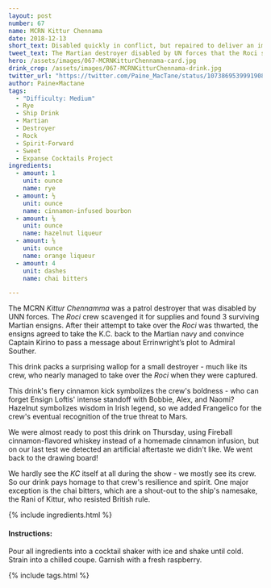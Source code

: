 ```yaml
---
layout: post
number: 67
name: MCRN Kittur Chennama
date: 2018-12-13
short_text: Disabled quickly in conflict, but repaired to deliver an important message. 
tweet_text: The Martian destroyer disabled by UN forces that the Roci scavenged for supplies, and then sent back to the Martian navy with a critical message for Admiral Souther.
hero: /assets/images/067-MCRNKitturChennama-card.jpg
drink_crop: /assets/images/067-MCRNKitturChennama-drink.jpg
twitter_url: "https://twitter.com/Paine_MacTane/status/1073869539991908352"
author: Paine×Mactane
tags:
  - "Difficulty: Medium"
  - Rye
  - Ship Drink
  - Martian
  - Destroyer
  - Rock
  - Spirit-Forward
  - Sweet
  - Expanse Cocktails Project
ingredients:
  - amount: 1
    unit: ounce
    name: rye
  - amount: ½
    unit: ounce
    name: cinnamon-infused bourbon
  - amount: ⅛
    unit: ounce
    name: hazelnut liqueur
  - amount: ⅛
    unit: ounce
    name: orange liqueur
  - amount: 4
    unit: dashes
    name: chai bitters

---
```


The MCRN *Kittur Chennamma* was a patrol destroyer that was disabled by UNN forces. The *Roci* crew scavenged it for supplies and found 3 surviving Martian ensigns. After their attempt to take over the *Roci* was thwarted, the ensigns agreed to take the K.C. back to the Martian navy and convince Captain Kirino to pass a message about Errinwright’s plot to Admiral Souther.

This drink packs a surprising wallop for a small destroyer - much like its crew, who nearly managed to take over the *Roci* when they were captured.

This drink's fiery cinnamon kick symbolizes the crew's boldness - who can forget Ensign Loftis' intense standoff with Bobbie, Alex, and Naomi? Hazelnut symbolizes wisdom in Irish legend, so we added Frangelico for the crew's eventual recognition of the true threat to Mars.

We were almost ready to post this drink on Thursday, using Fireball cinnamon-flavored whiskey instead of a homemade cinnamon infusion, but on our last test we detected an artificial aftertaste we didn't like. We went back to the drawing board!

We hardly see the *KC* itself at all during the show - we mostly see its crew. So our drink pays homage to that crew's resilience and spirit. One major exception is the chai bitters, which are a shout-out to the ship's namesake, the Rani of Kittur, who resisted British rule.

{% include ingredients.html %}

#### Instructions:

Pour all ingredients into a cocktail shaker with ice and shake until cold. Strain into a chilled coupe. Garnish with a fresh raspberry.

{% include tags.html %}
